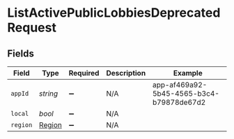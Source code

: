 # ListActivePublicLobbiesDeprecatedRequest


## Fields

| Field                                    | Type                                     | Required                                 | Description                              | Example                                  |
| ---------------------------------------- | ---------------------------------------- | ---------------------------------------- | ---------------------------------------- | ---------------------------------------- |
| `appId`                                  | *string*                                 | :heavy_minus_sign:                       | N/A                                      | app-af469a92-5b45-4565-b3c4-b79878de67d2 |
| `local`                                  | *bool*                                   | :heavy_minus_sign:                       | N/A                                      |                                          |
| `region`                                 | [Region](../../models/shared/Region.md)  | :heavy_minus_sign:                       | N/A                                      |                                          |